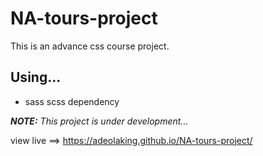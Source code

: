 # NA-tours-project
This is an advance css course project.  

## Using...  
- sass scss dependency

****NOTE:*** This project is under development...*

view live ==>  https://adeolaking.github.io/NA-tours-project/

